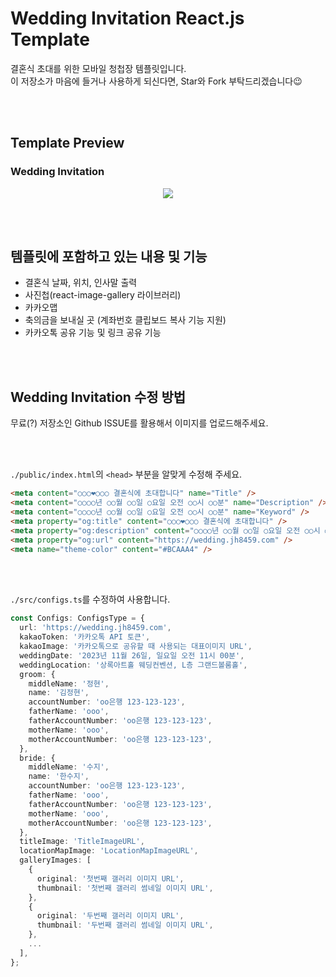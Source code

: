 # Wedding Invitation React.js Template

결혼식 초대를 위한 모바일 청첩장 템플릿입니다.  
이 저장소가 마음에 들거나 사용하게 되신다면, Star와 Fork 부탁드리겠습니다😉

<br/>
<br/>

## Template Preview

### Wedding Invitation

<p align = "center">
  <img src = "https://github.com/JH8459/WEDDING-INVITATION-LETTER/assets/83164003/a2cf1485-7a73-4302-9b37-43f979a84418" />
</p>

<br/>
<br/>

## 템플릿에 포함하고 있는 내용 및 기능

- 결혼식 날짜, 위치, 인사말 출력
- 사진첩(react-image-gallery 라이브러리)
- 카카오맵
- 축의금을 보내실 곳 (계좌번호 클립보드 복사 기능 지원)
- 카카오톡 공유 기능 및 링크 공유 기능

<br/>
<br/>

## Wedding Invitation 수정 방법

무료(?) 저장소인 Github ISSUE를 활용해서 이미지를 업로드해주세요.

<br/>
<br/>

`./public/index.html`의 `<head>` 부분을 알맞게 수정해 주세요.

```html
<meta content="○○○❤○○○ 결혼식에 초대합니다" name="Title" />
<meta content="○○○○년 ○○월 ○○일 ○요일 오전 ○○시 ○○분" name="Description" />
<meta content="○○○○년 ○○월 ○○일 ○요일 오전 ○○시 ○○분" name="Keyword" />
<meta property="og:title" content="○○○❤○○○ 결혼식에 초대합니다" />
<meta property="og:description" content="○○○○년 ○○월 ○○일 ○요일 오전 ○○시 ○○분" />
<meta property="og:url" content="https://wedding.jh8459.com" />
<meta name="theme-color" content="#BCAAA4" />
```
<br/>
<br/>

`./src/configs.ts`를 수정하여 사용합니다.

```typescript
const Configs: ConfigsType = {
  url: 'https://wedding.jh8459.com',
  kakaoToken: '카카오톡 API 토큰',
  kakaoImage: '카카오톡으로 공유할 때 사용되는 대표이미지 URL',
  weddingDate: '2023년 11월 26일, 일요일 오전 11시 00분',
  weddingLocation: '상록아트홀 웨딩컨벤션, L층 그랜드볼룸홀',
  groom: {
    middleName: '정현',
    name: '김정현',
    accountNumber: 'oo은행 123-123-123',
    fatherName: 'ooo',
    fatherAccountNumber: 'oo은행 123-123-123',
    motherName: 'ooo',
    motherAccountNumber: 'oo은행 123-123-123',
  },
  bride: {
    middleName: '수지',
    name: '한수지',
    accountNumber: 'oo은행 123-123-123',
    fatherName: 'ooo',
    fatherAccountNumber: 'oo은행 123-123-123',
    motherName: 'ooo',
    motherAccountNumber: 'oo은행 123-123-123',
  },
  titleImage: 'TitleImageURL',
  locationMapImage: 'LocationMapImageURL',
  galleryImages: [
    {
      original: '첫번째 갤러리 이미지 URL',
      thumbnail: '첫번째 갤러리 썸네일 이미지 URL',
    },
    {
      original: '두번째 갤러리 이미지 URL',
      thumbnail: '두번째 갤러리 썸네일 이미지 URL',
    },
    ...
  ],
};
```
